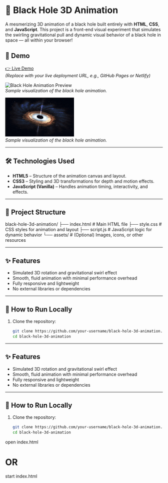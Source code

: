 # 🌌 Black Hole 3D Animation

A mesmerizing 3D animation of a black hole built entirely with **HTML**, **CSS**, and **JavaScript**. This project is a front-end visual experiment that simulates the swirling gravitational pull and dynamic visual behavior of a black hole in space — all within your browser!

## 🚀 Demo

[👉 Live Demo](https://your-demo-link.com)  
*(Replace with your live deployment URL, e.g., GitHub Pages or Netlify)*

![Black Hole Animation Preview](https://media1.giphy.com/media/v1.Y2lkPTc5MGI3NjExa3JucXI2MjZhdGxreDFhaW8yNTh3a2ZrcXZjZjF5b242d3Biem5lZCZlcD12MV9pbnRlcm5hbF9naWZfYnlfaWQmY3Q9Zw/DjQZeqf3HqAQBqu45D/giphy.gif)  
*Sample visualization of the black hole animation.*

![Black Hole Animation Preview](galxy-space.gif)  
*Sample visualization of the black hole animation.*

---

## 🛠️ Technologies Used

- **HTML5** – Structure of the animation canvas and layout.
- **CSS3** – Styling and 3D transformations for depth and motion effects.
- **JavaScript (Vanilla)** – Handles animation timing, interactivity, and effects.

---

## 📁 Project Structure
black-hole-3d-animation/
├── index.html # Main HTML file
├── style.css # CSS styles for animation and layout
├── script.js # JavaScript logic for dynamic behavior
└── assets/ # (Optional) Images, icons, or other resources


---

## ✨ Features

- Simulated 3D rotation and gravitational swirl effect
- Smooth, fluid animation with minimal performance overhead
- Fully responsive and lightweight
- No external libraries or dependencies

---

## 🔧 How to Run Locally

1. Clone the repository:
   ```bash
   git clone https://github.com/your-username/black-hole-3d-animation.git
   cd black-hole-3d-animation


---

## ✨ Features

- Simulated 3D rotation and gravitational swirl effect
- Smooth, fluid animation with minimal performance overhead
- Fully responsive and lightweight
- No external libraries or dependencies

---

## 🔧 How to Run Locally

1. Clone the repository:
   ```bash
   git clone https://github.com/your-username/black-hole-3d-animation.git
   cd black-hole-3d-animation

open index.html
# OR
start index.html
